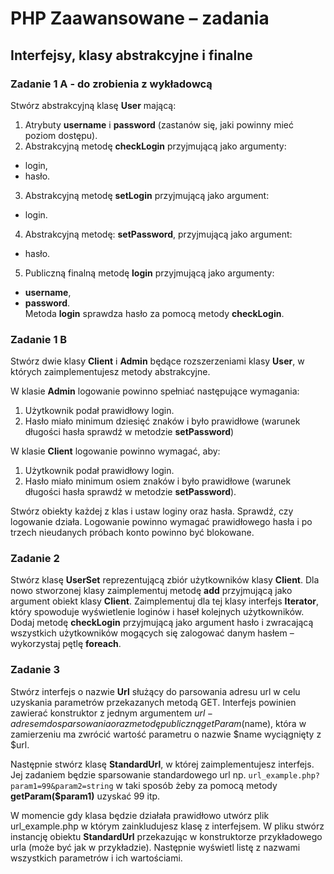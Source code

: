 # PHP Zaawansowane &ndash; zadania
## Interfejsy, klasy abstrakcyjne i finalne


### Zadanie 1 A - do zrobienia z wykładowcą

Stwórz abstrakcyjną klasę **User** mającą:
  1. Atrybuty **username** i **password** (zastanów się, jaki powinny mieć poziom dostępu).
  2. Abstrakcyjną metodę **checkLogin** przyjmującą jako argumenty:
   * login,
   * hasło.
  3. Abstrakcyjną metodę **setLogin** przyjmującą jako argument:
   * login.
  4. Abstrakcyjną metodę: **setPassword**, przyjmującą jako argument:
   * hasło.
  5. Publiczną finalną metodę **login** przyjmującą jako argumenty:
   * **username**,
   * **password**.  
Metoda **login** sprawdza hasło za pomocą metody **checkLogin**.


### Zadanie 1 B

Stwórz dwie klasy **Client** i **Admin** będące rozszerzeniami klasy **User**, w których zaimplementujesz metody abstrakcyjne.

W klasie **Admin** logowanie powinno spełniać następujące wymagania:
  1. Użytkownik podał prawidłowy login.
  2. Hasło miało minimum dziesięć znaków i było prawidłowe (warunek długości hasła sprawdź w metodzie **setPassword**)

W klasie **Client** logowanie powinno wymagać, aby:
  1. Użytkownik podał prawidłowy login.
  2. Hasło miało minimum osiem znaków i było prawidłowe (warunek długości hasła sprawdź w metodzie **setPassword**).

Stwórz obiekty każdej z klas i ustaw loginy oraz hasła. Sprawdź, czy logowanie działa.
Logowanie powinno wymagać prawidłowego hasła i po trzech nieudanych próbach konto powinno być blokowane.

### Zadanie 2

Stwórz klasę **UserSet** reprezentującą zbiór użytkowników klasy **Client**.
Dla nowo stworzonej klasy zaimplementuj metodę **add** przyjmującą jako argument obiekt klasy **Client**.
Zaimplementuj dla tej klasy interfejs **Iterator**, który spowoduje wyświetlenie loginów i haseł kolejnych użytkowników.
Dodaj metodę **checkLogin** przyjmującą jako argument hasło i zwracającą wszystkich użytkowników mogących się zalogować danym hasłem &ndash; wykorzystaj pętlę **foreach**.


### Zadanie 3

Stwórz interfejs o nazwie **Url** służący do parsowania adresu url w celu uzyskania parametrów przekazanych metodą GET.
Interfejs powinien zawierać konstruktor z jednym argumentem $url - adresem do sparsowania oraz metodę publiczną getParam($name),
która w zamierzeniu ma zwrócić wartość parametru o nazwie $name wyciągnięty z $url.

Następnie stwórz klasę **StandardUrl**, w której zaimplementujesz interfejs. 
Jej zadaniem będzie sparsowanie standardowego url np. ``url_example.php?param1=99&param2=string`` w taki sposób żeby za pomocą metody
**getParam($param1)** uzyskać 99 itp.

W momencie gdy klasa będzie działała prawidłowo utwórz plik url_example.php w którym zainkludujesz klasę z interfejsem.
W pliku stwórz instancję obiektu **StandardUrl** przekazując w konstruktorze przykładowego urla (może być jak w przykładzie).
Następnie wyświetl listę z nazwami wszystkich parametrów i ich wartościami.
